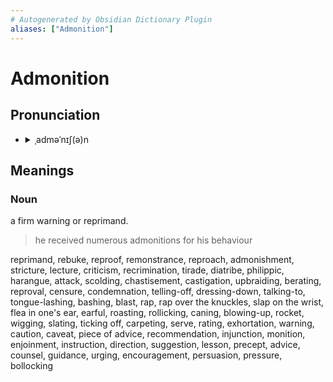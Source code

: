 ```yaml
---
# Autogenerated by Obsidian Dictionary Plugin
aliases: ["Admonition"]
---
```


# Admonition

## Pronunciation

- <details><summary>ˌadməˈnɪʃ(ə)n</summary><audio controls><source src="https://ssl.gstatic.com/dictionary/static/sounds/20200429/admonition--_gb_1.mp3"></audio></details>

## Meanings

### Noun

a firm warning or reprimand.

> he received numerous admonitions for his behaviour

reprimand, rebuke, reproof, remonstrance, reproach, admonishment, stricture, lecture, criticism, recrimination, tirade, diatribe, philippic, harangue, attack, scolding, chastisement, castigation, upbraiding, berating, reproval, censure, condemnation, telling-off, dressing-down, talking-to, tongue-lashing, bashing, blast, rap, rap over the knuckles, slap on the wrist, flea in one's ear, earful, roasting, rollicking, caning, blowing-up, rocket, wigging, slating, ticking off, carpeting, serve, rating, exhortation, warning, caution, caveat, piece of advice, recommendation, injunction, monition, enjoinment, instruction, direction, suggestion, lesson, precept, advice, counsel, guidance, urging, encouragement, persuasion, pressure, bollocking


